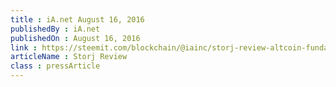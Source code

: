 ```yaml
---
title : iA.net August 16, 2016
publishedBy : iA.net
publishedOn : August 16, 2016
link : https://steemit.com/blockchain/@iainc/storj-review-altcoin-fundamentals/
articleName : Storj Review
class : pressArticle
---
```

